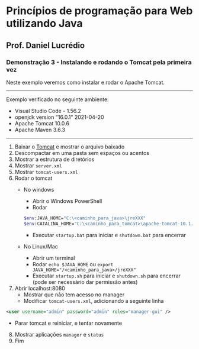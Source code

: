 # Princípios de programação para Web utilizando Java
## Prof. Daniel Lucrédio

### Demonstração 3 - Instalando e rodando o Tomcat pela primeira vez

Neste exemplo veremos como instalar e rodar o Apache Tomcat.

<hr>
Exemplo verificado no seguinte ambiente:

- Visual Studio Code - 1.56.2
- openjdk version "16.0.1" 2021-04-20
- Apache Tomcat 10.0.6
- Apache Maven 3.6.3
<hr>

1. Baixar o [Tomcat](http://tomcat.apache.org/) e mostrar o arquivo baixado
2. Descompactar em uma pasta sem espaços ou acentos
3. Mostrar a estrutura de diretórios
4. Mostrar ```server.xml```
5. Mostrar ```tomcat-users.xml```
6. Rodar o tomcat
   - No windows
      - Abrir o Windows PowerShell
      - Rodar
      
      ```sh
      $env:JAVA_HOME="C:\<caminho_para_java>\jreXXX"
      $env:CATALINA_HOME="C:\<caminho_para_tomcat>\apache-tomcat-10.1.9"
      ```
      - Executar ```startup.bat``` para iniciar e ```shutdown.bat``` para encerrar
   - No Linux/Mac
      - Abrir um terminal
      - Rodar ```echo $JAVA_HOME``` ou ```export JAVA_HOME="/<caminho_para_java>/jreXXX"```
      - Executar ```startup.sh``` para iniciar e ```shutdown.sh``` para encerrar (pode ser necessário dar permissão antes)
7. Abrir localhost:8080
   - Mostrar que não tem acesso no manager
   - Modificar ```tomcat-users.xml```, adicionando a seguinte linha

```xml
<user username="admin" password="admin" roles="manager-gui" />
```

   - Parar tomcat e reiniciar, e tentar novamente
8. Mostrar aplicações ```manager``` e ```status```
9. Fim

